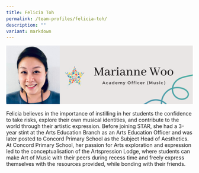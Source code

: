 ```yaml
---
title: Felicia Toh
permalink: /team-profiles/felicia-toh/
description: ""
variant: markdown
---
```

![](/images/Profile%20Pictures/17.png)

Felicia believes in the importance of instilling in her students the confidence to take risks, explore their own musical identities, and contribute to the world through their artistic expression. Before joining STAR, she had a 3-year stint at the Arts Education Branch as an Arts Education Officer and was later posted to Concord Primary School as the Subject Head of Aesthetics. At Concord Primary School, her passion for Arts exploration and expression led to the conceptualisation of the Artspression Lodge, where students can make Art of Music with their peers during recess time and freely express themselves with the resources provided, while bonding with their friends.